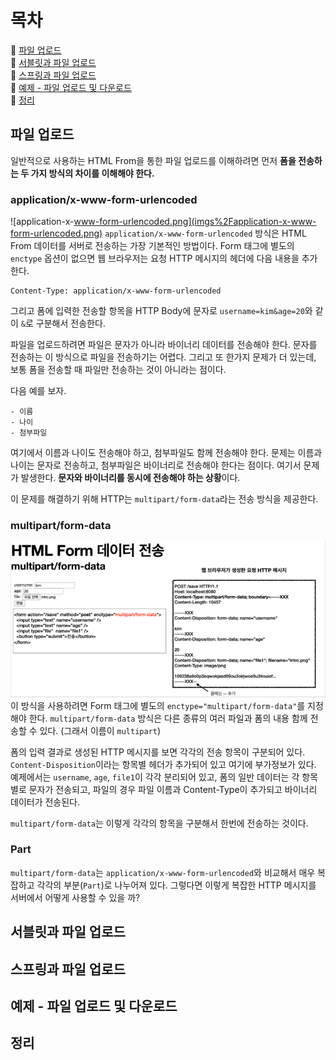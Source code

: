 # 목차
🎀 [파일 업로드](#파일-업로드)  
🎀 [서블릿과 파일 업로드](#서블릿과-파일-업로드)  
🎀 [스프링과 파일 업로드](#스프링과-파일-업로드)  
🎀 [예제 - 파일 업로드 및 다운로드](#예제---파일-업로드-및-다운로드)  
🎀 [정리](#정리)  

## 파일 업로드
일반적으로 사용하는 HTML From을 통한 파일 업로드를 이해하려면
먼저 **폼을 전송하는 두 가지 방식의 차이를 이해해야 한다.**

### application/x-www-form-urlencoded
![application-x-www-form-urlencoded.png](imgs%2Fapplication-x-www-form-urlencoded.png)
`application/x-www-form-urlencoded` 방식은 HTML From 데이터를 서버로 전송하는 가장 기본적인 방법이다.
Form 태그에 별도의 `enctype` 옵션이 없으면 웹 브라우저는 요청 HTTP 메시지의 헤더에 다음 내용을 추가한다.
```text
Content-Type: application/x-www-form-urlencoded
```
그리고 폼에 입력한 전송할 항목을 HTTP Body에 문자로 `username=kim&age=20`와 같이 `&`로 구분해서 전송한다.

파일을 업로드하려면 파일은 문자가 아니라 바이너리 데이터를 전송해야 한다.
문자를 전송하는 이 방식으로 파일을 전송하기는 어렵다.
그리고 또 한가지 문제가 더 있는데, 보통 폼을 전송할 때 파일만 전송하는 것이 아니라는 점이다.

다음 예를 보자.
```text
- 이름
- 나이
- 첨부파일
```

여기에서 이름과 나이도 전송해야 하고, 첨부파일도 함께 전송해야 한다. 문제는 이름과 나이는 문자로 전송하고, 첨부파일은 바이너리로 전송해야 한다는 점이다.
여기서 문제가 발생한다. **문자와 바이너리를 동시에 전송해야 하는 상황**이다.

이 문제를 해결하기 위해 HTTP는 `multipart/form-data`라는 전송 방식을 제공한다.

### multipart/form-data
![multipart-form-data.png](imgs%2Fmultipart-form-data.png)
이 방식을 사용하려면 Form 태그에 별도의 `enctype="multipart/form-data"`를 지정해야 한다.
`multipart/form-data` 방식은 다른 종류의 여러 파일과 폼의 내용 함께 전송할 수 있다. (그래서 이름이 `multipart`)

폼의 입력 결과로 생성된 HTTP 메시지를 보면 각각의 전송 항목이 구분되어 있다.
`Content-Disposition`이라는 항목별 헤더가 추가되어 있고 여기에 부가정보가 있다.
예제에서는 `username`, `age`, `file1`이 각각 분리되어 있고, 폼의 일반 데이터는 각 항목별로 문자가 전송되고, 파일의 경우 파일 이름과
Content-Type이 추가되고 바이너리 데이터가 전송된다.

`multipart/form-data`는 이렇게 각각의 항목을 구분해서 한번에 전송하는 것이다.

### Part
`multipart/form-data`는 `application/x-www-form-urlencoded`와 비교해서 매우 복잡하고 각각의 부분(`Part`)로 나누어져 있다.
그렇다면 이렇게 복잡한 HTTP 메시지를 서버에서 어떻게 사용할 수 있을 까?

## 서블릿과 파일 업로드
## 스프링과 파일 업로드
## 예제 - 파일 업로드 및 다운로드
## 정리